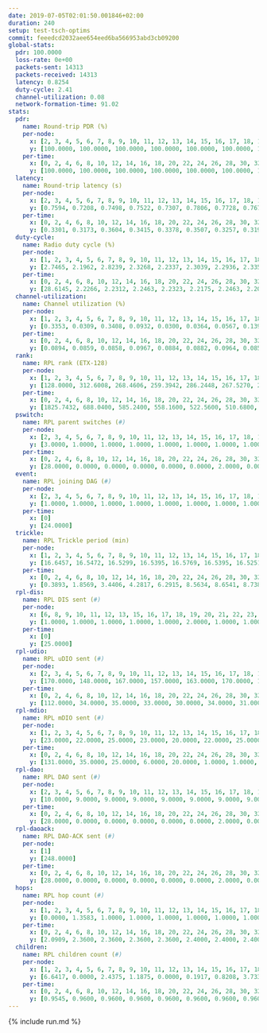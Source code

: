 ```yaml
---
date: 2019-07-05T02:01:50.001846+02:00
duration: 240
setup: test-tsch-optims
commit: feeedcd2032aee654eed6ba566953abd3cb09200
global-stats:
  pdr: 100.0000
  loss-rate: 0e+00
  packets-sent: 14313
  packets-received: 14313
  latency: 0.8254
  duty-cycle: 2.41
  channel-utilization: 0.08
  network-formation-time: 91.02
stats:
  pdr:
    name: Round-trip PDR (%)
    per-node:
      x: [2, 3, 4, 5, 6, 7, 8, 9, 10, 11, 12, 13, 14, 15, 16, 17, 18, 19, 20, 21, 22, 23, 24, 25]
      y: [100.0000, 100.0000, 100.0000, 100.0000, 100.0000, 100.0000, 100.0000, 100.0000, 100.0000, 100.0000, 100.0000, 100.0000, 100.0000, 100.0000, 100.0000, 100.0000, 100.0000, 100.0000, 100.0000, 100.0000, 100.0000, 100.0000, 100.0000, 100.0000]
    per-time:
      x: [0, 2, 4, 6, 8, 10, 12, 14, 16, 18, 20, 22, 24, 26, 28, 30, 32, 34, 36, 38, 40, 42, 44, 46, 48, 50, 52, 54, 56, 58, 60, 62, 64, 66, 68, 70, 72, 74, 76, 78, 80, 82, 84, 86, 88, 90, 92, 94, 96, 98, 100, 102, 104, 106, 108, 110, 112, 114, 116, 118, 120, 122, 124, 126, 128, 130, 132, 134, 136, 138, 140, 142, 144, 146, 148, 150, 152, 154, 156, 158, 160, 162, 164, 166, 168, 170, 172, 174, 176, 178, 180, 182, 184, 186, 188, 190, 192, 194, 196, 198, 200, 202, 204, 206, 208, 210, 212, 214, 216, 218, 220, 222, 224, 226, 228, 230, 232, 234, 236, 238, 240]
      y: [100.0000, 100.0000, 100.0000, 100.0000, 100.0000, 100.0000, 100.0000, 100.0000, 100.0000, 100.0000, 100.0000, 100.0000, 100.0000, 100.0000, 100.0000, 100.0000, 100.0000, 100.0000, 100.0000, 100.0000, 100.0000, 100.0000, 100.0000, 100.0000, 100.0000, 100.0000, 100.0000, 100.0000, 100.0000, 100.0000, 100.0000, 100.0000, 100.0000, 100.0000, 100.0000, 100.0000, 100.0000, 100.0000, 100.0000, 100.0000, 100.0000, 100.0000, 100.0000, 100.0000, 100.0000, 100.0000, 100.0000, 100.0000, 100.0000, 100.0000, 100.0000, 100.0000, 100.0000, 100.0000, 100.0000, 100.0000, 100.0000, 100.0000, 100.0000, 100.0000, 100.0000, 100.0000, 100.0000, 100.0000, 100.0000, 100.0000, 100.0000, 100.0000, 100.0000, 100.0000, 100.0000, 100.0000, 100.0000, 100.0000, 100.0000, 100.0000, 100.0000, 100.0000, 100.0000, 100.0000, 100.0000, 100.0000, 100.0000, 100.0000, 100.0000, 100.0000, 100.0000, 100.0000, 100.0000, 100.0000, 100.0000, 100.0000, 100.0000, 100.0000, 100.0000, 100.0000, 100.0000, 100.0000, 100.0000, 100.0000, 100.0000, 100.0000, 100.0000, 100.0000, 100.0000, 100.0000, 100.0000, 100.0000, 100.0000, 100.0000, 100.0000, 100.0000, 100.0000, 100.0000, 100.0000, 100.0000, 100.0000, 100.0000, 100.0000, 100.0000, null]
  latency:
    name: Round-trip latency (s)
    per-node:
      x: [2, 3, 4, 5, 6, 7, 8, 9, 10, 11, 12, 13, 14, 15, 16, 17, 18, 19, 20, 21, 22, 23, 24, 25]
      y: [0.7594, 0.7208, 0.7498, 0.7522, 0.7307, 0.7806, 0.7728, 0.7675, 0.7885, 0.8121, 0.7762, 0.7302, 0.8758, 0.8267, 0.8250, 0.8580, 0.8621, 0.8727, 0.8370, 0.8727, 0.9574, 0.9387, 1.0278, 0.9183]
    per-time:
      x: [0, 2, 4, 6, 8, 10, 12, 14, 16, 18, 20, 22, 24, 26, 28, 30, 32, 34, 36, 38, 40, 42, 44, 46, 48, 50, 52, 54, 56, 58, 60, 62, 64, 66, 68, 70, 72, 74, 76, 78, 80, 82, 84, 86, 88, 90, 92, 94, 96, 98, 100, 102, 104, 106, 108, 110, 112, 114, 116, 118, 120, 122, 124, 126, 128, 130, 132, 134, 136, 138, 140, 142, 144, 146, 148, 150, 152, 154, 156, 158, 160, 162, 164, 166, 168, 170, 172, 174, 176, 178, 180, 182, 184, 186, 188, 190, 192, 194, 196, 198, 200, 202, 204, 206, 208, 210, 212, 214, 216, 218, 220, 222, 224, 226, 228, 230, 232, 234, 236, 238, 240]
      y: [0.3301, 0.3173, 0.3604, 0.3415, 0.3378, 0.3507, 0.3257, 0.3190, 0.3344, 0.3302, 0.3385, 0.3202, 0.3202, 0.3335, 0.3154, 0.3480, 0.3056, 0.3139, 0.2991, 0.3076, 0.3500, 0.3113, 0.3107, 0.3399, 0.3453, 0.3108, 0.3122, 0.3151, 0.3012, 0.2887, 0.2943, 0.3121, 0.3337, 0.3424, 0.3138, 0.5249, 0.3652, 0.3361, 0.3390, 0.3576, 0.3272, 0.5461, 0.5671, 0.5406, 0.3292, 0.3174, 0.3611, 0.7957, 0.9941, 0.6875, 0.6065, 0.4437, 0.3721, 0.8700, 1.2546, 1.0688, 0.8220, 0.5804, 0.6025, 0.8403, 1.2471, 1.2498, 1.2336, 0.9977, 0.8231, 0.9587, 1.2541, 1.2623, 1.2294, 1.2626, 1.0989, 1.0901, 1.2440, 1.2344, 1.2582, 1.2385, 1.2445, 1.2498, 1.2373, 1.2638, 1.2449, 1.2570, 1.2261, 1.2328, 1.2436, 1.2368, 1.2486, 1.2563, 1.2398, 1.2357, 1.2277, 1.2358, 1.2268, 1.2331, 1.2428, 1.2354, 1.2223, 1.2313, 1.2382, 1.2381, 1.2178, 1.2459, 1.2557, 1.2276, 1.2350, 1.2361, 1.2482, 1.2465, 1.2232, 1.2376, 1.2299, 1.2400, 1.2378, 1.2428, 1.2340, 1.2467, 1.2266, 1.2398, 1.2325, 1.2505, null]
  duty-cycle:
    name: Radio duty cycle (%)
    per-node:
      x: [1, 2, 3, 4, 5, 6, 7, 8, 9, 10, 11, 12, 13, 14, 15, 16, 17, 18, 19, 20, 21, 22, 23, 24, 25]
      y: [2.7465, 2.1962, 2.8239, 2.3268, 2.2337, 2.3039, 2.2936, 2.3355, 2.2729, 2.0945, 2.3457, 2.3221, 2.5035, 2.3375, 2.3638, 2.5991, 2.4126, 2.4281, 2.4580, 2.4629, 2.4072, 2.4990, 2.5105, 2.5586, 2.4132]
    per-time:
      x: [0, 2, 4, 6, 8, 10, 12, 14, 16, 18, 20, 22, 24, 26, 28, 30, 32, 34, 36, 38, 40, 42, 44, 46, 48, 50, 52, 54, 56, 58, 60, 62, 64, 66, 68, 70, 72, 74, 76, 78, 80, 82, 84, 86, 88, 90, 92, 94, 96, 98, 100, 102, 104, 106, 108, 110, 112, 114, 116, 118, 120, 122, 124, 126, 128, 130, 132, 134, 136, 138, 140, 142, 144, 146, 148, 150, 152, 154, 156, 158, 160, 162, 164, 166, 168, 170, 172, 174, 176, 178, 180, 182, 184, 186, 188, 190, 192, 194, 196, 198, 200, 202, 204, 206, 208, 210, 212, 214, 216, 218, 220, 222, 224, 226, 228, 230, 232, 234, 236, 238, 240]
      y: [28.6145, 2.2266, 2.2312, 2.2463, 2.2323, 2.2175, 2.2463, 2.2083, 2.2168, 2.2196, 2.2003, 2.2122, 2.2062, 2.2179, 2.2707, 2.2205, 2.2159, 2.2044, 2.1787, 2.1819, 2.2062, 2.2242, 2.1874, 2.1945, 2.2035, 2.1979, 2.1953, 2.1895, 2.2125, 2.1938, 2.1874, 2.1771, 2.1937, 2.2100, 2.1917, 2.1940, 2.1811, 2.1824, 2.1937, 2.1925, 2.2202, 2.1857, 2.2019, 2.2057, 2.1837, 2.1680, 2.1802, 2.1833, 2.1757, 2.1810, 2.1708, 2.1977, 2.1827, 2.1642, 2.1761, 2.1699, 2.1786, 2.1970, 2.1685, 2.1903, 2.1778, 2.1835, 2.1643, 2.1943, 2.1729, 2.1804, 2.1806, 2.1759, 2.1852, 2.1626, 2.1817, 2.1763, 2.1845, 2.1717, 2.1651, 2.1859, 2.1745, 2.1678, 2.1825, 2.1939, 2.1831, 2.1753, 2.1684, 2.1696, 2.1807, 2.1887, 2.1824, 2.1934, 2.1777, 2.1811, 2.1655, 2.1677, 2.1837, 2.1809, 2.1786, 2.1979, 2.1706, 2.1672, 2.1829, 2.1970, 2.1878, 2.1830, 2.1841, 2.2170, 2.1572, 2.1918, 2.1771, 2.1841, 2.1987, 2.1880, 2.1866, 2.1780, 2.1871, 2.1831, 2.1833, 2.1804, 2.1831, 2.1783, 2.1847, 2.1717, null]
  channel-utilization:
    name: Channel utilization (%)
    per-node:
      x: [1, 2, 3, 4, 5, 6, 7, 8, 9, 10, 11, 12, 13, 14, 15, 16, 17, 18, 19, 20, 21, 22, 23, 24, 25]
      y: [0.3353, 0.0309, 0.3408, 0.0932, 0.0300, 0.0364, 0.0567, 0.1397, 0.0316, 0.0321, 0.0311, 0.0313, 0.1078, 0.0320, 0.0805, 0.1948, 0.0326, 0.0648, 0.0363, 0.0730, 0.0668, 0.0350, 0.0339, 0.0323, 0.0323]
    per-time:
      x: [0, 2, 4, 6, 8, 10, 12, 14, 16, 18, 20, 22, 24, 26, 28, 30, 32, 34, 36, 38, 40, 42, 44, 46, 48, 50, 52, 54, 56, 58, 60, 62, 64, 66, 68, 70, 72, 74, 76, 78, 80, 82, 84, 86, 88, 90, 92, 94, 96, 98, 100, 102, 104, 106, 108, 110, 112, 114, 116, 118, 120, 122, 124, 126, 128, 130, 132, 134, 136, 138, 140, 142, 144, 146, 148, 150, 152, 154, 156, 158, 160, 162, 164, 166, 168, 170, 172, 174, 176, 178, 180, 182, 184, 186, 188, 190, 192, 194, 196, 198, 200, 202, 204, 206, 208, 210, 212, 214, 216, 218, 220, 222, 224, 226, 228, 230, 232, 234, 236, 238, 240]
      y: [0.0894, 0.0859, 0.0858, 0.0967, 0.0884, 0.0882, 0.0964, 0.0855, 0.0862, 0.0889, 0.0829, 0.0872, 0.0850, 0.0886, 0.1020, 0.0908, 0.0877, 0.0848, 0.0773, 0.0776, 0.0869, 0.0911, 0.0806, 0.0828, 0.0850, 0.0825, 0.0829, 0.0817, 0.0887, 0.0836, 0.0810, 0.0772, 0.0816, 0.0865, 0.0818, 0.0839, 0.0788, 0.0790, 0.0851, 0.0831, 0.0937, 0.0754, 0.0831, 0.0850, 0.0807, 0.0754, 0.0787, 0.0792, 0.0770, 0.0787, 0.0755, 0.0862, 0.0739, 0.0735, 0.0777, 0.0750, 0.0785, 0.0835, 0.0755, 0.0777, 0.0780, 0.0789, 0.0753, 0.0822, 0.0754, 0.0779, 0.0761, 0.0758, 0.0802, 0.0737, 0.0779, 0.0775, 0.0806, 0.0739, 0.0757, 0.0792, 0.0763, 0.0765, 0.0766, 0.0831, 0.0788, 0.0764, 0.0743, 0.0744, 0.0763, 0.0785, 0.0772, 0.0814, 0.0759, 0.0762, 0.0742, 0.0734, 0.0774, 0.0757, 0.0779, 0.0805, 0.0747, 0.0743, 0.0779, 0.0818, 0.0809, 0.0778, 0.0772, 0.0868, 0.0688, 0.0795, 0.0784, 0.0771, 0.0821, 0.0791, 0.0796, 0.0758, 0.0767, 0.0786, 0.0780, 0.0784, 0.0773, 0.0769, 0.0771, 0.0752, null]
  rank:
    name: RPL rank (ETX-128)
    per-node:
      x: [1, 2, 3, 4, 5, 6, 7, 8, 9, 10, 11, 12, 13, 14, 15, 16, 17, 18, 19, 20, 21, 22, 23, 24, 25]
      y: [128.0000, 312.6008, 268.4606, 259.3942, 286.2448, 267.5270, 281.2863, 282.7510, 419.8880, 419.2149, 439.9627, 415.7787, 428.8595, 482.6803, 448.2140, 444.9129, 540.6235, 573.6612, 851.9639, 596.4631, 594.0041, 659.2694, 707.9480, 717.2582, 708.4531]
    per-time:
      x: [0, 2, 4, 6, 8, 10, 12, 14, 16, 18, 20, 22, 24, 26, 28, 30, 32, 34, 36, 38, 40, 42, 44, 46, 48, 50, 52, 54, 56, 58, 60, 62, 64, 66, 68, 70, 72, 74, 76, 78, 80, 82, 84, 86, 88, 90, 92, 94, 96, 98, 100, 102, 104, 106, 108, 110, 112, 114, 116, 118, 120, 122, 124, 126, 128, 130, 132, 134, 136, 138, 140, 142, 144, 146, 148, 150, 152, 154, 156, 158, 160, 162, 164, 166, 168, 170, 172, 174, 176, 178, 180, 182, 184, 186, 188, 190, 192, 194, 196, 198, 200, 202, 204, 206, 208, 210, 212, 214, 216, 218, 220, 222, 224, 226, 228, 230, 232, 234, 236, 238, 240]
      y: [1825.7432, 688.0400, 585.2400, 558.1600, 522.5600, 510.6800, 511.4423, 505.1400, 494.5400, 509.0588, 505.5000, 501.8600, 506.5200, 505.6078, 527.5741, 509.0200, 495.5769, 480.2800, 476.3200, 481.0577, 469.8627, 477.9615, 456.4600, 462.9800, 460.1400, 448.7843, 450.1373, 445.4200, 446.9000, 447.1961, 452.2075, 436.7400, 434.7000, 434.9600, 438.3800, 442.5400, 456.9600, 459.9800, 460.3000, 457.3600, 455.8400, 451.4314, 449.8431, 442.4706, 436.7600, 437.1000, 442.9804, 436.5200, 440.2600, 439.9412, 446.5490, 431.2549, 435.5000, 433.5000, 437.1373, 441.9600, 444.6078, 437.5098, 428.9400, 424.7200, 424.8000, 426.0400, 427.0392, 427.8824, 424.6600, 424.0980, 418.8800, 411.1000, 410.8627, 412.3200, 415.3800, 416.8039, 413.6667, 420.8000, 428.4423, 421.2200, 421.0600, 419.2600, 427.2157, 424.7600, 434.6000, 432.2745, 423.1600, 436.8333, 419.3600, 420.7200, 419.0600, 414.3400, 418.8235, 415.1200, 416.0000, 422.1176, 425.8200, 428.2000, 426.3800, 420.5294, 414.3800, 412.9800, 429.3200, 430.7059, 427.2600, 429.6275, 428.5577, 423.0400, 424.4600, 423.4000, 423.4000, 422.7400, 430.3529, 422.2000, 424.3725, 419.7800, 425.8000, 431.6000, 432.0000, 427.5200, 427.8654, 421.5490, 420.6200, 420.5400, null]
  pswitch:
    name: RPL parent switches (#)
    per-node:
      x: [2, 3, 4, 5, 6, 7, 8, 9, 10, 11, 12, 13, 14, 15, 16, 17, 18, 19, 20, 21, 22, 23, 24, 25]
      y: [3.0000, 1.0000, 1.0000, 1.0000, 1.0000, 1.0000, 1.0000, 1.0000, 2.0000, 1.0000, 4.0000, 2.0000, 4.0000, 3.0000, 1.0000, 7.0000, 5.0000, 9.0000, 4.0000, 5.0000, 6.0000, 11.0000, 5.0000, 6.0000]
    per-time:
      x: [0, 2, 4, 6, 8, 10, 12, 14, 16, 18, 20, 22, 24, 26, 28, 30, 32, 34, 36, 38, 40, 42, 44, 46, 48, 50, 52, 54, 56, 58, 60, 62, 64, 66, 68, 70, 72, 74, 76, 78, 80, 82, 84, 86, 88, 90, 92, 94, 96, 98, 100, 102, 104, 106, 108, 110, 112, 114, 116, 118, 120, 122, 124, 126, 128, 130, 132, 134, 136, 138, 140, 142, 144, 146, 148, 150, 152, 154, 156, 158, 160, 162, 164, 166, 168, 170, 172, 174, 176, 178, 180, 182, 184, 186, 188, 190, 192, 194, 196, 198, 200, 202, 204, 206, 208, 210, 212, 214, 216, 218, 220, 222, 224, 226, 228, 230, 232, 234]
      y: [28.0000, 0.0000, 0.0000, 0.0000, 0.0000, 0.0000, 2.0000, 0.0000, 0.0000, 1.0000, 0.0000, 0.0000, 0.0000, 1.0000, 4.0000, 0.0000, 2.0000, 0.0000, 0.0000, 2.0000, 1.0000, 2.0000, 0.0000, 0.0000, 0.0000, 1.0000, 1.0000, 0.0000, 0.0000, 1.0000, 3.0000, 0.0000, 0.0000, 0.0000, 0.0000, 0.0000, 0.0000, 0.0000, 0.0000, 0.0000, 0.0000, 1.0000, 1.0000, 1.0000, 0.0000, 0.0000, 1.0000, 0.0000, 0.0000, 1.0000, 1.0000, 1.0000, 0.0000, 0.0000, 1.0000, 0.0000, 1.0000, 1.0000, 0.0000, 0.0000, 0.0000, 0.0000, 1.0000, 1.0000, 0.0000, 1.0000, 0.0000, 0.0000, 1.0000, 0.0000, 0.0000, 1.0000, 1.0000, 0.0000, 2.0000, 0.0000, 0.0000, 0.0000, 1.0000, 0.0000, 0.0000, 1.0000, 0.0000, 4.0000, 0.0000, 0.0000, 0.0000, 0.0000, 1.0000, 0.0000, 0.0000, 1.0000, 0.0000, 0.0000, 0.0000, 1.0000, 0.0000, 0.0000, 0.0000, 1.0000, 0.0000, 1.0000, 2.0000, 0.0000, 0.0000, 0.0000, 0.0000, 0.0000, 1.0000, 0.0000, 1.0000, 0.0000, 0.0000, 0.0000, 0.0000, 0.0000, 2.0000, 1.0000]
  event:
    name: RPL joining DAG (#)
    per-node:
      x: [2, 3, 4, 5, 6, 7, 8, 9, 10, 11, 12, 13, 14, 15, 16, 17, 18, 19, 20, 21, 22, 23, 24, 25]
      y: [1.0000, 1.0000, 1.0000, 1.0000, 1.0000, 1.0000, 1.0000, 1.0000, 1.0000, 1.0000, 1.0000, 1.0000, 1.0000, 1.0000, 1.0000, 1.0000, 1.0000, 1.0000, 1.0000, 1.0000, 1.0000, 1.0000, 1.0000, 1.0000]
    per-time:
      x: [0]
      y: [24.0000]
  trickle:
    name: RPL Trickle period (min)
    per-node:
      x: [1, 2, 3, 4, 5, 6, 7, 8, 9, 10, 11, 12, 13, 14, 15, 16, 17, 18, 19, 20, 21, 22, 23, 24, 25]
      y: [16.6457, 16.5472, 16.5299, 16.5395, 16.5769, 16.5395, 16.5251, 16.5395, 16.5299, 16.5344, 16.5251, 16.5368, 16.5290, 16.4344, 16.4615, 16.5251, 16.5484, 16.5384, 16.5534, 16.5345, 16.4138, 16.5392, 16.4149, 16.5521, 16.6094]
    per-time:
      x: [0, 2, 4, 6, 8, 10, 12, 14, 16, 18, 20, 22, 24, 26, 28, 30, 32, 34, 36, 38, 40, 42, 44, 46, 48, 50, 52, 54, 56, 58, 60, 62, 64, 66, 68, 70, 72, 74, 76, 78, 80, 82, 84, 86, 88, 90, 92, 94, 96, 98, 100, 102, 104, 106, 108, 110, 112, 114, 116, 118, 120, 122, 124, 126, 128, 130, 132, 134, 136, 138, 140, 142, 144, 146, 148, 150, 152, 154, 156, 158, 160, 162, 164, 166, 168, 170, 172, 174, 176, 178, 180, 182, 184, 186, 188, 190, 192, 194, 196, 198, 200, 202, 204, 206, 208, 210, 212, 214, 216, 218, 220, 222, 224, 226, 228, 230, 232, 234, 236, 238, 240]
      y: [0.3893, 1.8569, 3.4406, 4.2817, 6.2915, 8.5634, 8.6541, 8.7381, 9.0877, 16.9623, 17.3015, 17.4763, 17.4763, 17.4763, 17.4763, 17.4763, 17.4763, 17.4763, 17.4763, 17.4763, 17.4763, 17.4763, 17.4763, 17.4763, 17.4763, 17.4763, 17.4763, 17.4763, 17.4763, 17.4763, 17.4763, 17.4763, 17.4763, 17.4763, 17.4763, 17.4763, 17.4763, 17.4763, 17.4763, 17.4763, 17.4763, 17.4763, 17.4763, 17.4763, 17.4763, 17.4763, 17.4763, 17.4763, 17.4763, 17.4763, 17.4763, 17.4763, 17.4763, 17.4763, 17.4763, 17.4763, 17.4763, 17.4763, 17.4763, 17.4763, 17.4763, 17.4763, 17.4763, 17.4763, 17.4763, 17.4763, 17.4763, 17.4763, 17.4763, 17.4763, 17.4763, 17.4763, 17.4763, 17.4763, 17.4763, 17.4763, 17.4763, 17.4763, 17.4763, 17.4763, 17.4763, 17.4763, 17.4763, 17.4763, 17.4763, 17.4763, 17.4763, 17.4763, 17.4763, 17.4763, 17.4763, 17.4763, 17.4763, 17.4763, 17.4763, 17.4763, 17.4763, 17.4763, 17.4763, 17.4763, 17.4763, 17.4763, 17.4763, 17.4763, 17.4763, 17.4763, 17.4763, 17.4763, 17.4763, 17.4763, 17.4763, 17.4763, 17.4763, 17.4763, 17.4763, 17.4763, 17.4763, 17.4763, 17.4763, 17.4763, null]
  rpl-dis:
    name: RPL DIS sent (#)
    per-node:
      x: [6, 8, 9, 10, 11, 12, 13, 15, 16, 17, 18, 19, 20, 21, 22, 23, 24, 25]
      y: [1.0000, 1.0000, 1.0000, 1.0000, 1.0000, 2.0000, 1.0000, 1.0000, 1.0000, 2.0000, 1.0000, 2.0000, 1.0000, 1.0000, 2.0000, 2.0000, 2.0000, 2.0000]
    per-time:
      x: [0]
      y: [25.0000]
  rpl-udio:
    name: RPL uDIO sent (#)
    per-node:
      x: [2, 3, 4, 5, 6, 7, 8, 9, 10, 11, 12, 13, 14, 15, 16, 17, 18, 19, 20, 21, 22, 23, 24, 25]
      y: [170.0000, 148.0000, 167.0000, 157.0000, 163.0000, 170.0000, 129.0000, 169.0000, 171.0000, 155.0000, 168.0000, 169.0000, 167.0000, 165.0000, 165.0000, 176.0000, 166.0000, 166.0000, 166.0000, 165.0000, 162.0000, 160.0000, 169.0000, 159.0000]
    per-time:
      x: [0, 2, 4, 6, 8, 10, 12, 14, 16, 18, 20, 22, 24, 26, 28, 30, 32, 34, 36, 38, 40, 42, 44, 46, 48, 50, 52, 54, 56, 58, 60, 62, 64, 66, 68, 70, 72, 74, 76, 78, 80, 82, 84, 86, 88, 90, 92, 94, 96, 98, 100, 102, 104, 106, 108, 110, 112, 114, 116, 118, 120, 122, 124, 126, 128, 130, 132, 134, 136, 138, 140, 142, 144, 146, 148, 150, 152, 154, 156, 158, 160, 162, 164, 166, 168, 170, 172, 174, 176, 178, 180, 182, 184, 186, 188, 190, 192, 194, 196, 198, 200, 202, 204, 206, 208, 210, 212, 214, 216, 218, 220, 222, 224, 226, 228, 230, 232, 234, 236, 238, 240]
      y: [112.0000, 34.0000, 35.0000, 33.0000, 30.0000, 34.0000, 31.0000, 31.0000, 33.0000, 31.0000, 37.0000, 29.0000, 32.0000, 33.0000, 36.0000, 32.0000, 28.0000, 33.0000, 31.0000, 35.0000, 29.0000, 29.0000, 36.0000, 31.0000, 32.0000, 32.0000, 32.0000, 29.0000, 36.0000, 33.0000, 39.0000, 32.0000, 32.0000, 31.0000, 31.0000, 32.0000, 32.0000, 32.0000, 33.0000, 32.0000, 32.0000, 31.0000, 35.0000, 29.0000, 26.0000, 31.0000, 33.0000, 29.0000, 35.0000, 31.0000, 30.0000, 35.0000, 31.0000, 29.0000, 37.0000, 34.0000, 33.0000, 31.0000, 32.0000, 29.0000, 33.0000, 37.0000, 32.0000, 29.0000, 32.0000, 32.0000, 29.0000, 31.0000, 35.0000, 27.0000, 30.0000, 29.0000, 30.0000, 32.0000, 31.0000, 29.0000, 37.0000, 29.0000, 34.0000, 30.0000, 34.0000, 30.0000, 30.0000, 38.0000, 33.0000, 31.0000, 32.0000, 29.0000, 36.0000, 28.0000, 32.0000, 32.0000, 34.0000, 31.0000, 29.0000, 31.0000, 36.0000, 30.0000, 36.0000, 35.0000, 34.0000, 30.0000, 29.0000, 36.0000, 30.0000, 35.0000, 31.0000, 32.0000, 33.0000, 31.0000, 33.0000, 28.0000, 32.0000, 36.0000, 28.0000, 37.0000, 30.0000, 33.0000, 32.0000, 27.0000, 2.0000]
  rpl-mdio:
    name: RPL mDIO sent (#)
    per-node:
      x: [1, 2, 3, 4, 5, 6, 7, 8, 9, 10, 11, 12, 13, 14, 15, 16, 17, 18, 19, 20, 21, 22, 23, 24, 25]
      y: [23.0000, 22.0000, 25.0000, 23.0000, 20.0000, 22.0000, 25.0000, 22.0000, 21.0000, 21.0000, 21.0000, 21.0000, 23.0000, 22.0000, 22.0000, 23.0000, 20.0000, 23.0000, 20.0000, 23.0000, 25.0000, 21.0000, 25.0000, 20.0000, 20.0000]
    per-time:
      x: [0, 2, 4, 6, 8, 10, 12, 14, 16, 18, 20, 22, 24, 26, 28, 30, 32, 34, 36, 38, 40, 42, 44, 46, 48, 50, 52, 54, 56, 58, 60, 62, 64, 66, 68, 70, 72, 74, 76, 78, 80, 82, 84, 86, 88, 90, 92, 94, 96, 98, 100, 102, 104, 106, 108, 110, 112, 114, 116, 118, 120, 122, 124, 126, 128, 130, 132, 134, 136, 138, 140, 142, 144, 146, 148, 150, 152, 154, 156, 158, 160, 162, 164, 166, 168, 170, 172, 174, 176, 178, 180, 182, 184, 186, 188, 190, 192, 194, 196, 198, 200, 202, 204, 206, 208, 210, 212, 214, 216, 218, 220, 222, 224, 226, 228, 230, 232, 234, 236, 238, 240]
      y: [131.0000, 35.0000, 25.0000, 6.0000, 20.0000, 1.0000, 1.0000, 9.0000, 13.0000, 2.0000, 0.0000, 0.0000, 0.0000, 3.0000, 10.0000, 4.0000, 5.0000, 3.0000, 0.0000, 0.0000, 0.0000, 0.0000, 2.0000, 2.0000, 8.0000, 8.0000, 4.0000, 1.0000, 0.0000, 0.0000, 2.0000, 5.0000, 6.0000, 6.0000, 5.0000, 1.0000, 0.0000, 0.0000, 0.0000, 2.0000, 7.0000, 6.0000, 6.0000, 4.0000, 0.0000, 0.0000, 0.0000, 0.0000, 2.0000, 3.0000, 7.0000, 7.0000, 6.0000, 0.0000, 0.0000, 0.0000, 0.0000, 6.0000, 7.0000, 6.0000, 4.0000, 1.0000, 1.0000, 0.0000, 0.0000, 4.0000, 5.0000, 5.0000, 5.0000, 5.0000, 1.0000, 0.0000, 0.0000, 0.0000, 1.0000, 7.0000, 6.0000, 2.0000, 8.0000, 1.0000, 0.0000, 0.0000, 0.0000, 4.0000, 3.0000, 5.0000, 8.0000, 4.0000, 1.0000, 0.0000, 0.0000, 0.0000, 3.0000, 9.0000, 5.0000, 7.0000, 1.0000, 0.0000, 0.0000, 0.0000, 1.0000, 5.0000, 7.0000, 6.0000, 5.0000, 1.0000, 0.0000, 0.0000, 0.0000, 4.0000, 5.0000, 5.0000, 8.0000, 2.0000, 1.0000, 0.0000, 0.0000, 0.0000, 5.0000, 4.0000, 1.0000]
  rpl-dao:
    name: RPL DAO sent (#)
    per-node:
      x: [2, 3, 4, 5, 6, 7, 8, 9, 10, 11, 12, 13, 14, 15, 16, 17, 18, 19, 20, 21, 22, 23, 24, 25]
      y: [10.0000, 9.0000, 9.0000, 9.0000, 9.0000, 9.0000, 9.0000, 9.0000, 10.0000, 9.0000, 11.0000, 9.0000, 11.0000, 11.0000, 9.0000, 12.0000, 11.0000, 14.0000, 10.0000, 12.0000, 11.0000, 13.0000, 11.0000, 11.0000]
    per-time:
      x: [0, 2, 4, 6, 8, 10, 12, 14, 16, 18, 20, 22, 24, 26, 28, 30, 32, 34, 36, 38, 40, 42, 44, 46, 48, 50, 52, 54, 56, 58, 60, 62, 64, 66, 68, 70, 72, 74, 76, 78, 80, 82, 84, 86, 88, 90, 92, 94, 96, 98, 100, 102, 104, 106, 108, 110, 112, 114, 116, 118, 120, 122, 124, 126, 128, 130, 132, 134, 136, 138, 140, 142, 144, 146, 148, 150, 152, 154, 156, 158, 160, 162, 164, 166, 168, 170, 172, 174, 176, 178, 180, 182, 184, 186, 188, 190, 192, 194, 196, 198, 200, 202, 204, 206, 208, 210, 212, 214, 216, 218, 220, 222, 224, 226, 228, 230, 232, 234]
      y: [28.0000, 0.0000, 0.0000, 0.0000, 0.0000, 0.0000, 2.0000, 0.0000, 0.0000, 1.0000, 0.0000, 0.0000, 0.0000, 1.0000, 23.0000, 0.0000, 2.0000, 0.0000, 0.0000, 2.0000, 2.0000, 2.0000, 0.0000, 0.0000, 0.0000, 1.0000, 1.0000, 0.0000, 14.0000, 2.0000, 4.0000, 0.0000, 0.0000, 1.0000, 2.0000, 1.0000, 0.0000, 0.0000, 0.0000, 1.0000, 1.0000, 1.0000, 8.0000, 8.0000, 3.0000, 1.0000, 1.0000, 0.0000, 1.0000, 2.0000, 1.0000, 1.0000, 0.0000, 0.0000, 1.0000, 0.0000, 5.0000, 11.0000, 0.0000, 2.0000, 0.0000, 1.0000, 1.0000, 2.0000, 1.0000, 3.0000, 0.0000, 0.0000, 1.0000, 1.0000, 2.0000, 13.0000, 2.0000, 1.0000, 2.0000, 0.0000, 0.0000, 1.0000, 1.0000, 2.0000, 0.0000, 1.0000, 1.0000, 3.0000, 1.0000, 9.0000, 5.0000, 1.0000, 1.0000, 0.0000, 0.0000, 1.0000, 0.0000, 1.0000, 1.0000, 2.0000, 1.0000, 1.0000, 1.0000, 8.0000, 7.0000, 2.0000, 3.0000, 0.0000, 0.0000, 0.0000, 0.0000, 0.0000, 3.0000, 2.0000, 1.0000, 0.0000, 1.0000, 2.0000, 12.0000, 1.0000, 3.0000, 2.0000]
  rpl-daoack:
    name: RPL DAO-ACK sent (#)
    per-node:
      x: [1]
      y: [248.0000]
    per-time:
      x: [0, 2, 4, 6, 8, 10, 12, 14, 16, 18, 20, 22, 24, 26, 28, 30, 32, 34, 36, 38, 40, 42, 44, 46, 48, 50, 52, 54, 56, 58, 60, 62, 64, 66, 68, 70, 72, 74, 76, 78, 80, 82, 84, 86, 88, 90, 92, 94, 96, 98, 100, 102, 104, 106, 108, 110, 112, 114, 116, 118, 120, 122, 124, 126, 128, 130, 132, 134, 136, 138, 140, 142, 144, 146, 148, 150, 152, 154, 156, 158, 160, 162, 164, 166, 168, 170, 172, 174, 176, 178, 180, 182, 184, 186, 188, 190, 192, 194, 196, 198, 200, 202, 204, 206, 208, 210, 212, 214, 216, 218, 220, 222, 224, 226, 228, 230, 232, 234]
      y: [28.0000, 0.0000, 0.0000, 0.0000, 0.0000, 0.0000, 2.0000, 0.0000, 0.0000, 1.0000, 0.0000, 0.0000, 0.0000, 1.0000, 23.0000, 0.0000, 2.0000, 0.0000, 0.0000, 2.0000, 2.0000, 2.0000, 0.0000, 0.0000, 0.0000, 1.0000, 1.0000, 0.0000, 14.0000, 2.0000, 4.0000, 0.0000, 0.0000, 1.0000, 2.0000, 1.0000, 0.0000, 0.0000, 0.0000, 1.0000, 1.0000, 1.0000, 7.0000, 9.0000, 3.0000, 1.0000, 1.0000, 0.0000, 1.0000, 2.0000, 1.0000, 1.0000, 0.0000, 0.0000, 1.0000, 0.0000, 5.0000, 11.0000, 0.0000, 2.0000, 0.0000, 1.0000, 1.0000, 2.0000, 1.0000, 3.0000, 0.0000, 0.0000, 1.0000, 1.0000, 2.0000, 13.0000, 2.0000, 1.0000, 2.0000, 0.0000, 0.0000, 1.0000, 1.0000, 2.0000, 0.0000, 1.0000, 1.0000, 3.0000, 1.0000, 9.0000, 5.0000, 1.0000, 1.0000, 0.0000, 0.0000, 1.0000, 0.0000, 1.0000, 1.0000, 2.0000, 1.0000, 1.0000, 1.0000, 8.0000, 7.0000, 2.0000, 3.0000, 0.0000, 0.0000, 0.0000, 0.0000, 0.0000, 3.0000, 2.0000, 1.0000, 0.0000, 1.0000, 2.0000, 12.0000, 1.0000, 3.0000, 2.0000]
  hops:
    name: RPL hop count (#)
    per-node:
      x: [1, 2, 3, 4, 5, 6, 7, 8, 9, 10, 11, 12, 13, 14, 15, 16, 17, 18, 19, 20, 21, 22, 23, 24, 25]
      y: [0.0000, 1.3583, 1.0000, 1.0000, 1.0000, 1.0000, 1.0000, 1.0000, 2.0000, 2.0000, 2.0000, 2.0000, 2.0000, 2.1417, 2.1292, 2.0000, 2.7875, 3.0875, 3.0879, 3.0000, 3.1213, 3.5565, 4.0000, 4.0502, 4.0586]
    per-time:
      x: [0, 2, 4, 6, 8, 10, 12, 14, 16, 18, 20, 22, 24, 26, 28, 30, 32, 34, 36, 38, 40, 42, 44, 46, 48, 50, 52, 54, 56, 58, 60, 62, 64, 66, 68, 70, 72, 74, 76, 78, 80, 82, 84, 86, 88, 90, 92, 94, 96, 98, 100, 102, 104, 106, 108, 110, 112, 114, 116, 118, 120, 122, 124, 126, 128, 130, 132, 134, 136, 138, 140, 142, 144, 146, 148, 150, 152, 154, 156, 158, 160, 162, 164, 166, 168, 170, 172, 174, 176, 178, 180, 182, 184, 186, 188, 190, 192, 194, 196, 198, 200, 202, 204, 206, 208, 210, 212, 214, 216, 218, 220, 222, 224, 226, 228, 230, 232, 234, 236, 238]
      y: [2.0909, 2.3600, 2.3600, 2.3600, 2.3600, 2.4000, 2.4000, 2.4000, 2.4000, 2.4000, 2.4000, 2.4000, 2.4000, 2.4000, 2.3800, 2.3400, 2.2800, 2.2800, 2.2800, 2.2933, 2.3200, 2.2800, 2.2800, 2.2800, 2.2600, 2.2400, 2.2400, 2.2400, 2.2400, 2.2000, 2.2000, 2.2000, 2.2000, 2.2000, 2.2000, 2.2000, 2.2000, 2.2000, 2.2000, 2.2000, 2.2000, 2.2000, 2.1800, 2.1600, 2.1600, 2.1600, 2.1600, 2.1600, 2.1600, 2.1600, 2.1400, 2.1200, 2.1200, 2.1200, 2.0800, 2.0800, 2.0800, 2.0800, 2.0800, 2.0800, 2.0800, 2.0800, 2.0800, 2.0800, 2.0800, 2.0800, 2.0800, 2.0800, 2.0800, 2.0800, 2.0800, 2.0800, 2.0800, 2.0800, 2.0800, 2.0800, 2.0800, 2.0800, 2.1000, 2.1200, 2.1200, 2.1200, 2.1200, 2.1200, 2.1200, 2.1200, 2.1200, 2.1200, 2.1200, 2.1200, 2.1200, 2.1200, 2.1200, 2.1200, 2.1200, 2.1200, 2.1200, 2.1200, 2.1200, 2.1200, 2.1200, 2.1200, 2.1200, 2.1200, 2.1200, 2.1200, 2.1200, 2.1200, 2.1200, 2.1200, 2.1200, 2.1200, 2.1200, 2.1200, 2.1200, 2.1200, 2.1200, 2.1200, 2.1200, 2.1200]
  children:
    name: RPL children count (#)
    per-node:
      x: [1, 2, 3, 4, 5, 6, 7, 8, 9, 10, 11, 12, 13, 14, 15, 16, 17, 18, 19, 20, 21, 22, 23, 24, 25]
      y: [6.6417, 0.0000, 2.4375, 1.1875, 0.0000, 0.1917, 0.8208, 3.7333, 0.0000, 0.0000, 0.0000, 0.0000, 1.3667, 0.0000, 1.0500, 2.8417, 0.0000, 1.0042, 0.0711, 1.2208, 1.1506, 0.1339, 0.0209, 0.0586, 0.0502]
    per-time:
      x: [0, 2, 4, 6, 8, 10, 12, 14, 16, 18, 20, 22, 24, 26, 28, 30, 32, 34, 36, 38, 40, 42, 44, 46, 48, 50, 52, 54, 56, 58, 60, 62, 64, 66, 68, 70, 72, 74, 76, 78, 80, 82, 84, 86, 88, 90, 92, 94, 96, 98, 100, 102, 104, 106, 108, 110, 112, 114, 116, 118, 120, 122, 124, 126, 128, 130, 132, 134, 136, 138, 140, 142, 144, 146, 148, 150, 152, 154, 156, 158, 160, 162, 164, 166, 168, 170, 172, 174, 176, 178, 180, 182, 184, 186, 188, 190, 192, 194, 196, 198, 200, 202, 204, 206, 208, 210, 212, 214, 216, 218, 220, 222, 224, 226, 228, 230, 232, 234, 236, 238]
      y: [0.9545, 0.9600, 0.9600, 0.9600, 0.9600, 0.9600, 0.9600, 0.9600, 0.9600, 0.9600, 0.9600, 0.9600, 0.9600, 0.9600, 0.9600, 0.9600, 0.9600, 0.9600, 0.9600, 0.9600, 0.9600, 0.9600, 0.9600, 0.9600, 0.9600, 0.9600, 0.9600, 0.9600, 0.9600, 0.9600, 0.9600, 0.9600, 0.9600, 0.9600, 0.9600, 0.9600, 0.9600, 0.9600, 0.9600, 0.9600, 0.9600, 0.9600, 0.9600, 0.9600, 0.9600, 0.9600, 0.9600, 0.9600, 0.9600, 0.9600, 0.9600, 0.9600, 0.9600, 0.9600, 0.9600, 0.9600, 0.9600, 0.9600, 0.9600, 0.9600, 0.9600, 0.9600, 0.9600, 0.9600, 0.9600, 0.9600, 0.9600, 0.9600, 0.9600, 0.9600, 0.9600, 0.9600, 0.9600, 0.9600, 0.9600, 0.9600, 0.9600, 0.9600, 0.9600, 0.9600, 0.9600, 0.9600, 0.9600, 0.9600, 0.9600, 0.9600, 0.9600, 0.9600, 0.9600, 0.9600, 0.9600, 0.9600, 0.9600, 0.9600, 0.9600, 0.9600, 0.9600, 0.9600, 0.9600, 0.9600, 0.9600, 0.9600, 0.9600, 0.9600, 0.9600, 0.9600, 0.9600, 0.9600, 0.9600, 0.9600, 0.9600, 0.9600, 0.9600, 0.9600, 0.9600, 0.9600, 0.9600, 0.9600, 0.9600, 0.9600]
---
```


{% include run.md %}

